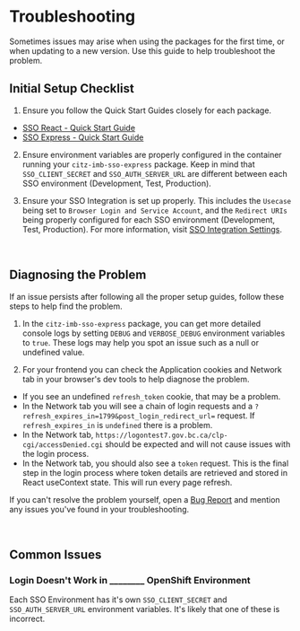 # Troubleshooting

Sometimes issues may arise when using the packages for the first time, or when updating to a new version. Use this guide to help troubleshoot the problem.

## Initial Setup Checklist

1. Ensure you follow the Quick Start Guides closely for each package.

  - [SSO React - Quick Start Guide](../getting-started/quick-start-guide.md)
  - [SSO Express - Quick Start Guide](https://developer.gov.bc.ca/docs/default/component/citz-imb-sso-express-npm-package/getting-started/quick-start-guide/)

2. Ensure environment variables are properly configured in the container running your `citz-imb-sso-express` package. Keep in mind that `SSO_CLIENT_SECRET` and `SSO_AUTH_SERVER_URL` are different between each SSO environment (Development, Test, Production).

3. Ensure your SSO Integration is set up properly. This includes the `Usecase` being set to `Browser Login and Service Account`, and the `Redirect URIs` being properly configured for each SSO environment (Development, Test, Production). For more information, visit [SSO Integration Settings](../getting-started/sso-integration-settings.md).

<br />

## Diagnosing the Problem

If an issue persists after following all the proper setup guides, follow these steps to help find the problem.

1. In the `citz-imb-sso-express` package, you can get more detailed console logs by setting `DEBUG` and `VERBOSE_DEBUG` environment variables to `true`. These logs may help you spot an issue such as a null or undefined value.

2. For your frontend you can check the Application cookies and Network tab in your browser's dev tools to help diagnose the problem.

  - If you see an undefined `refresh_token` cookie, that may be a problem.
  - In the Network tab you will see a chain of login requests and a `?refresh_expires_in=1799&post_login_redirect_url=` request. If `refresh_expires_in` is `undefined` there is a problem.
  - In the Network tab, `https://logontest7.gov.bc.ca/clp-cgi/accessDenied.cgi` should be expected and will not cause issues with the login process.
  - In the Network tab, you should also see a `token` request. This is the final step in the login process where token details are retrieved and stored in React useContext state. This will run every page refresh.

If you can't resolve the problem yourself, open a [Bug Report](https://github.com/bcgov/citz-imb-sso-react/issues/new?assignees=&labels=bug&projects=&template=bug_report.md&title=Bug%3A+) and mention any issues you've found in your troubleshooting.

<br />

## Common Issues

### Login Doesn't Work in ________ OpenShift Environment

Each SSO Environment has it's own `SSO_CLIENT_SECRET` and `SSO_AUTH_SERVER_URL` environment variables. It's likely that one of these is incorrect.
